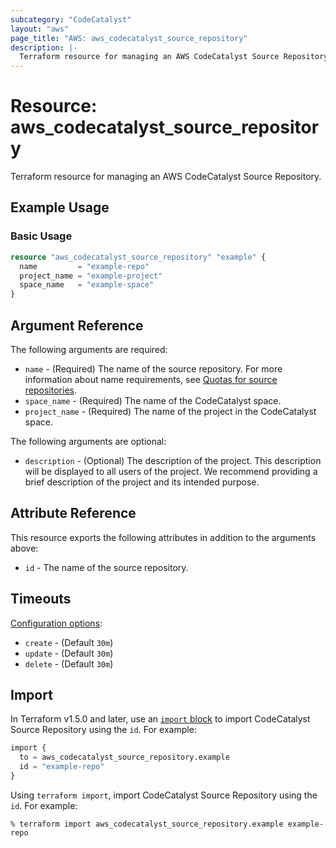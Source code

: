 ```yaml
---
subcategory: "CodeCatalyst"
layout: "aws"
page_title: "AWS: aws_codecatalyst_source_repository"
description: |-
  Terraform resource for managing an AWS CodeCatalyst Source Repository.
---
```


# Resource: aws_codecatalyst_source_repository

Terraform resource for managing an AWS CodeCatalyst Source Repository.

## Example Usage

### Basic Usage

```terraform
resource "aws_codecatalyst_source_repository" "example" {
  name         = "example-repo"
  project_name = "example-project"
  space_name   = "example-space"
}
```

## Argument Reference

The following arguments are required:

* `name` - (Required) The name of the source repository. For more information about name requirements, see [Quotas for source repositories](https://docs.aws.amazon.com/codecatalyst/latest/userguide/source-quotas.html).
* `space_name` - (Required) The name of the CodeCatalyst space.
* `project_name` - (Required) The name of the project in the CodeCatalyst space.

The following arguments are optional:

* `description` - (Optional) The description of the project. This description will be displayed to all users of the project. We recommend providing a brief description of the project and its intended purpose.

## Attribute Reference

This resource exports the following attributes in addition to the arguments above:

* `id` - The name of the source repository.

## Timeouts

[Configuration options](https://developer.hashicorp.com/terraform/language/resources/syntax#operation-timeouts):

* `create` - (Default `30m`)
* `update` - (Default `30m`)
* `delete` - (Default `30m`)

## Import

In Terraform v1.5.0 and later, use an [`import` block](https://developer.hashicorp.com/terraform/language/import) to import CodeCatalyst Source Repository using the `id`. For example:

```terraform
import {
  to = aws_codecatalyst_source_repository.example
  id = "example-repo"
}
```

Using `terraform import`, import CodeCatalyst Source Repository using the `id`. For example:

```console
% terraform import aws_codecatalyst_source_repository.example example-repo
```
